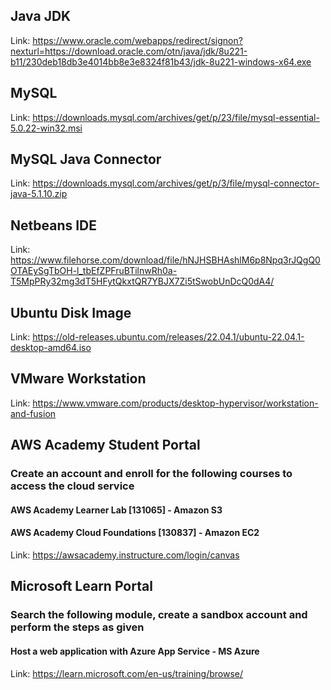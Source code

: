 ## Java JDK
Link: https://www.oracle.com/webapps/redirect/signon?nexturl=https://download.oracle.com/otn/java/jdk/8u221-b11/230deb18db3e4014bb8e3e8324f81b43/jdk-8u221-windows-x64.exe
## MySQL
Link: https://downloads.mysql.com/archives/get/p/23/file/mysql-essential-5.0.22-win32.msi
## MySQL Java Connector
Link: https://downloads.mysql.com/archives/get/p/3/file/mysql-connector-java-5.1.10.zip
## Netbeans IDE
Link: https://www.filehorse.com/download/file/hNJHSBHAshlM6p8Npq3rJQgQ0OTAEySgTbOH-l_tbEfZPFruBTilnwRh0a-T5MpPRy32mg3dT5HFytQkxtQR7YBJX7Zi5tSwobUnDcQ0dA4/
## Ubuntu Disk Image
Link: https://old-releases.ubuntu.com/releases/22.04.1/ubuntu-22.04.1-desktop-amd64.iso
## VMware Workstation
Link: https://www.vmware.com/products/desktop-hypervisor/workstation-and-fusion
## AWS Academy Student Portal
### Create an account and enroll for the following courses to access the cloud service
#### AWS Academy Learner Lab [131065] - Amazon S3
#### AWS Academy Cloud Foundations [130837] - Amazon EC2
Link: https://awsacademy.instructure.com/login/canvas
## Microsoft Learn Portal
### Search the following module, create a sandbox account and perform the steps as given
#### Host a web application with Azure App Service - MS Azure
Link: https://learn.microsoft.com/en-us/training/browse/
